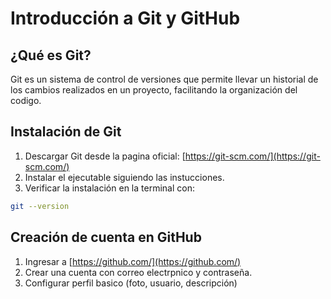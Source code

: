 # Introducción a Git y GitHub

## ¿Qué es Git?
Git es un sistema de control de versiones que permite llevar un historial de los cambios realizados en un proyecto, facilitando la organización del codigo.

## Instalación de Git
1. Descargar Git desde la pagina oficial: [https://git-scm.com/](https://git-scm.com/)
2. Instalar el ejecutable siguiendo las instucciones.
3. Verificar la instalación en la terminal con:
```bash
git --version
```
## Creación de cuenta en GitHub
1. Ingresar a [https://github.com/](https://github.com/)
2. Crear una cuenta con correo electrpnico y contraseña.
3. Configurar perfil basico (foto, usuario, descripción)



